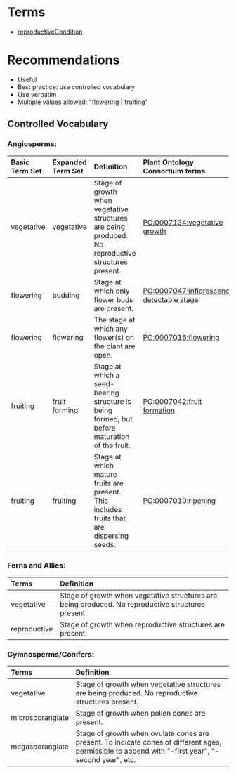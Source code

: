 # Terms #

  * [reproductiveCondition](http://rs.tdwg.org/dwc/terms/reproductiveCondition)

# Recommendations #

  * Useful
  * Best practice: use controlled vocabulary
  * Use verbatim
  * Multiple values allowed: "flowering | fruiting"

## Controlled Vocabulary ##
### Angiosperms: ###
| **Basic Term Set** | **Expanded Term Set** | **Definition** | **Plant Ontology Consortium terms** |
|:-------------------|:----------------------|:---------------|:------------------------------------|
| vegetative | vegetative | Stage of growth when vegetative structures are being produced. No reproductive structures present. | [PO:0007134:vegetative growth](http://www.plantontology.org/amigo/go.cgi?view=details&query=PO:0007134) |
| flowering | budding | Stage at which only flower buds are present. | [PO:0007047:inflorescence detectable stage](http://www.plantontology.org/amigo/go.cgi?view=details&query=PO:0007047) |
| flowering | flowering | The stage at which any flower(s) on the plant are open. | [PO:0007016:flowering](http://www.plantontology.org/amigo/go.cgi?view=details&query=PO:0007016) |
| fruiting | fruit forming | Stage at which a seed-bearing structure is being formed, but before maturation of the fruit. | [PO:0007042:fruit formation](http://www.plantontology.org/amigo/go.cgi?view=details&query=PO:0007042) |
| fruiting | fruiting | Stage at which mature fruits are present.  This includes fruits that are dispersing seeds. | [PO:0007010:ripening](http://www.plantontology.org/amigo/go.cgi?view=details&query=PO:0007010) |

### Ferns and Allies: ###
| **Terms** | **Definition** |
|:----------|:---------------|
| vegetative | Stage of growth when vegetative structures are being produced. No reproductive structures present.|
| reproductive | Stage of growth when reproductive structures are present.|

### Gymnosperms/Conifers: ###
| **Terms** | **Definition** |
|:----------|:---------------|
| vegetative | Stage of growth when vegetative structures are being produced. No reproductive structures present. |
| microsporangiate | Stage of growth when pollen cones are present. |
| megasporangiate |  Stage of growth when ovulate cones are present. To indicate cones of different ages, permissible to append with "-first year", "-second year", etc.|